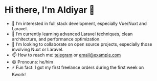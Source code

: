 # Hi there, I'm Aldiyar 👋

- 👀 I’m interested in full stack development, especially Vue/Nuxt and Laravel.
- 🌱 I’m currently learning advanced Laravel techniques, clean architecture, and performance optimization.
- 💞️ I’m looking to collaborate on open source projects, especially those involving Nuxt or Laravel.
- 📫 How to reach me: [telegram](https://t.me/yourusername) or email@example.com
- 😄 Pronouns: he/him
- ⚡ Fun fact: I got my first freelance orders during the first week on Kwork!

<!---
Shpaldik/Shpaldik is a ✨ special ✨ repository because its `README.md` (this file) appears on your GitHub profile.
You can click the Preview link to take a look at your changes.
--->
